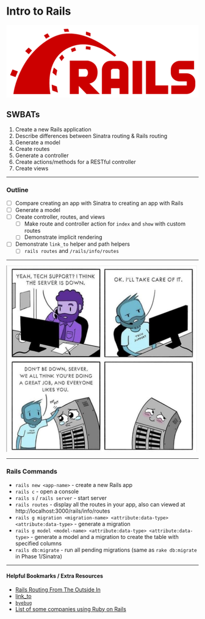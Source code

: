 # Intro to Rails

<img src="pics/Ruby_On_Rails_Logo.svg.png" alt="Ruby On Rails Logo" width="700"/>


## SWBATs

1. Create a new Rails application
2. Describe differences between Sinatra routing & Rails routing
3. Generate a model
4. Create routes
5. Generate a controller
6. Create actions/methods for a RESTful controller
7. Create views

___

### Outline

* [ ] Compare creating an app with Sinatra to creating an app with Rails
* [ ] Generate a model
* [ ] Create controller, routes, and views
  * [ ] Make route and controller action for `index` and `show` with custom routes
  * [ ] Demonstrate implicit rendering
* [ ] Demonstrate `link_to` helper and path helpers
  * [ ] `rails routes` and `/rails/info/routes`

___

<img src="pics/server-cheer.jpg" alt="server is down" width="500"/>

____

### Rails Commands
* `rails new <app-name>` - create a new Rails app
* `rails c` - open a console
* `rails s` / `rails server` - start server
* `rails routes` - display all the routes in your app, also can viewed at http://localhost:3000/rails/info/routes
* `rails g migration <migration-name> <attribute:data-type> <attribute:data-type>` - generate a migration
* `rails g model <model-name> <attribute:data-type> <attribute:data-type>` - generate a model and a migration to create the table with specified columns
* `rails db:migrate` - run all pending migrations (same as `rake db:migrate` in Phase 1/Sinatra)

___

#### Helpful Bookmarks / Extra Resources

* [Rails Routing From The Outside In](https://guides.rubyonrails.org/routing.html)
* [link_to](https://apidock.com/rails/ActionView/Helpers/UrlHelper/link_to)
* [`byebug`](https://edgeguides.rubyonrails.org/debugging_rails_applications.html#debugging-with-the-byebug-gem)
* [List of some companies using Ruby on Rails](https://skillcrush.com/blog/37-rails-sites/)
